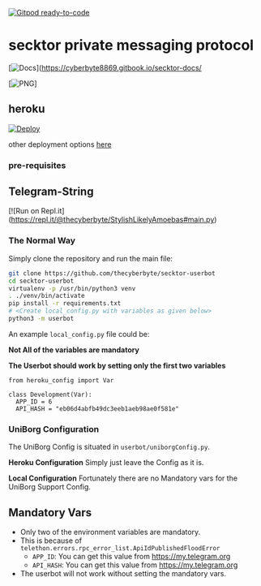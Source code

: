[![Gitpod ready-to-code](https://img.shields.io/badge/Gitpod-ready--to--code-blue?logo=gitpod)](https://gitpod.io/#https://github.com/thecyberbyte/secktor)
# secktor private messaging protocol
 [![Docs](https://telegra.ph/file/68359afb2572722687848.jpg)](https://cyberbyte8869.gitbook.io/secktor-docs/
 
 [![PNG](https://telegra.ph/file/e18d1c4ff445b33155519.jpg)]

## heroku
[![Deploy](https://www.herokucdn.com/deploy/button.svg)](https://heroku.com/deploy?template=https://github.com/sam-pandey/Secktor-Userbot)

other deployment options [here](https://thecyberbyte.github.io/Secktor-Userbot/)
### pre-requisites

## Telegram-String

[![Run on Repl.it] (https://repl.it/@thecyberbyte/StylishLikelyAmoebas#main.py)


### The Normal Way

Simply clone the repository and run the main file:
```sh
git clone https://github.com/thecyberbyte/secktor-userbot
cd secktor-userbot
virtualenv -p /usr/bin/python3 venv
. ./venv/bin/activate
pip install -r requirements.txt
# <Create local_config.py with variables as given below>
python3 -m userbot
```

An example `local_config.py` file could be:

**Not All of the variables are mandatory**

__The Userbot should work by setting only the first two variables__

```python3
from heroku_config import Var

class Development(Var):
  APP_ID = 6
  API_HASH = "eb06d4abfb49dc3eeb1aeb98ae0f581e"
```


### UniBorg Configuration


The UniBorg Config is situated in `userbot/uniborgConfig.py`.

**Heroku Configuration**
Simply just leave the Config as it is.

**Local Configuration**
Fortunately there are no Mandatory vars for the UniBorg Support Config.

## Mandatory Vars

- Only two of the environment variables are mandatory.
- This is because of `telethon.errors.rpc_error_list.ApiIdPublishedFloodError`
    - `APP_ID`:   You can get this value from https://my.telegram.org
    - `API_HASH`:   You can get this value from https://my.telegram.org
- The userbot will not work without setting the mandatory vars. 

